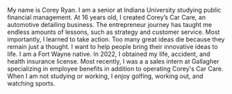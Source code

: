 My name is Corey Ryan. I am a senior at Indiana University studying public financial management. 
At 16 years old, I created Corey’s Car Care, an automotive detailing business. The entrepreneur journey has taught me endless amounts of lessons, such as strategy and customer service. Most importantly, I learned to take action. Too many great ideas die because they remain just a thought. I want to help people bring their innovative ideas to life. 
I am a Fort Wayne native. In 2022, I obtained my life, accident, and health insurance license. Most recently, I was a a sales intern at Gallagher specializing in employee benefits in addition to operating Corey's Car Care. When I am not studying or working, I enjoy golfing, working out, and watching sports.
